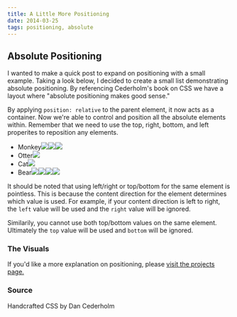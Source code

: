 ```yaml
---
title: A Little More Positioning
date: 2014-03-25
tags: positioning, absolute
---
```


<article>
<h1>Absolute Positioning</h1>

<p>I wanted to make a quick post to expand on positioning with a small example. Taking a look below, I decided to create a small list demonstrating absolute positioning. By referencing Cederholm's book on CSS we have a layout where "absolute positioning makes good sense."</p>

<p>By applying <code>position: relative</code> to the parent element, it now acts as a container. Now we're able to control and position all the absolute elements within. Remember that we need to use the top, right, bottom, and left properites to reposition any elements.</p>

<div class="animal-box">
  <ul class="animal-list">
    <li>Monkey<span class="animal-image"><img src="/images/monkey.jpg"><img src="/images/monkey.jpg"><img src="/images/monkey.jpg"></span></li>
    <li>Otter<span class="animal-image"><img src="/images/otter.jpg"></span></li>
    <li>Cat<span class="animal-image"><img src="/images/cat.jpg"></span></li>
    <li>Bear<span class="animal-image"><img src="/images/bear.jpg"><img src="/images/bear.jpg"><img src="/images/bear.jpg"><img src="/images/bear.jpg"></span></li>
  </ul>
</div>

<p>It should be noted that using left/right or top/bottom for the same element is pointless. This is because the content direction for the element determines which value is used. For example, if your content direction is left to right, the <code>left</code> value will be used and the <code>right</code> value will be ignored.</p>

<p>Similarily, you cannot use both top/bottom values on the same element. Ultimately the <code>top</code> value will be used and <code>bottom</code> will be ignored.</p>

<h3>The Visuals</h3>
<p>If you'd like a more explanation on positioning, please <a class="underline" href="/project-position/index.html">visit the projects page.</a></p>

<h3>Source</h3>
<p>Handcrafted CSS by Dan Cederholm</p>
</article>

